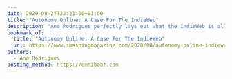 ```yaml
---
date: 2020-08-27T22:31:00+01:00
title: "Autonomy Online: A Case For The IndieWeb"
description: "Ana Rodrigues perfectly lays out what the IndieWeb is all about, along with the why’s and how’s of getting involved!"
bookmark_of:
  title: "Autonomy Online: A Case For The IndieWeb"
  url: https://www.smashingmagazine.com/2020/08/autonomy-online-indieweb/
authors:
  - Ana Rodrigues
posting_method: https://omnibear.com
---
```

